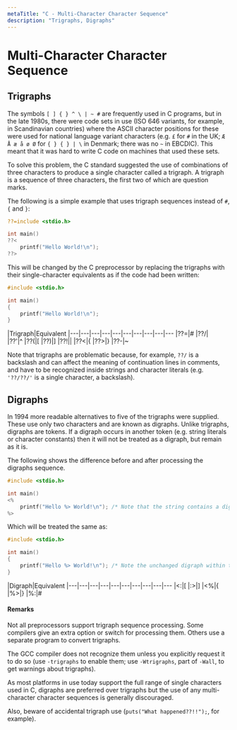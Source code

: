 ```yaml
---
metaTitle: "C - Multi-Character Character Sequence"
description: "Trigraphs, Digraphs"
---
```


# Multi-Character Character Sequence



## Trigraphs


The symbols  `[ ] { } ^ \ | ~ #` are frequently used in C programs, but in the late 1980s, there were code sets in use (ISO 646 variants, for example, in Scandinavian countries) where the ASCII character positions for these were used for national language variant characters (e.g. `£` for `#` in the UK; `Æ Å æ å ø Ø` for `{ } { } | \` in Denmark; there was no `~` in EBCDIC).  This meant that it was hard to write C code on machines that used these sets.

To solve this problem, the C standard suggested the use of combinations of three characters to produce a single character called a trigraph. A trigraph is a sequence of three characters, the first two of which are question marks.

The following is a simple example that uses trigraph sequences instead of `#`, `{` and `}`:

```c
??=include <stdio.h>

int main()
??<
    printf("Hello World!\n");
??>

```

This will be changed by the C preprocessor by replacing the trigraphs with their single-character equivalents as if the code had been written:

```c
#include <stdio.h>

int main()
{
    printf("Hello World!\n");
}

```

|Trigraph|Equivalent
|---|---|---|---|---|---|---|---|---|---
|??=|#
|??/|\
|??'|^
|??(|[
|??)|]
|??!||
|??<|{
|??>|}
|??-|~

Note that trigraphs are problematic because, for example, `??/` is a backslash and can affect the meaning of continuation lines in comments, and have to be recognized inside strings and character literals (e.g. `'??/??/'` is a single character, a backslash).



## Digraphs


In 1994 more readable alternatives to five of the trigraphs were supplied. These use only two characters and are known as digraphs. Unlike trigraphs, digraphs are tokens. If a digraph occurs in another token (e.g. string literals or character constants) then it will not be treated as a digraph, but remain as it is.

The following shows the difference before and after processing the digraphs sequence.

```c
#include <stdio.h>

int main()
<%
    printf("Hello %> World!\n"); /* Note that the string contains a digraph */
%>

```

Which will be treated the same as:

```c
#include <stdio.h>

int main()
{
    printf("Hello %> World!\n"); /* Note the unchanged digraph within the string. */
}

```

|Digraph|Equivalent</th>
|---|---|---|---|---|---|---|---|---|---
|<:|[
|:>|]
|<%|{
|%>|}
|%:|#



#### Remarks


Not all preprocessors support trigraph sequence processing. Some compilers give an extra option or switch for processing them. Others use a separate program to convert trigraphs.

The GCC compiler does not recognize them unless you explicitly request it to do so (use `-trigraphs` to enable them; use `-Wtrigraphs`, part of `-Wall`, to get warnings about trigraphs).

As most platforms in use today support the full range of single characters used in C, digraphs are preferred over trigraphs  but the use of any multi-character character sequences is generally discouraged.

Also, beware of accidental trigraph use (`puts("What happened??!!");`, for example).

